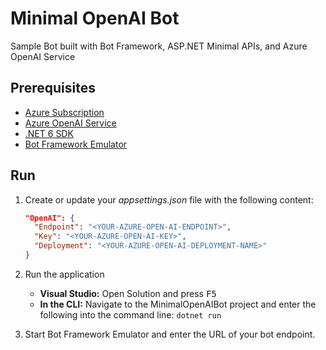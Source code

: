 # Minimal OpenAI Bot

Sample Bot built with Bot Framework, ASP.NET Minimal APIs, and Azure OpenAI Service

## Prerequisites

- [Azure Subscription](https://aka.ms/free)
- [Azure OpenAI Service](https://learn.microsoft.com/azure/cognitive-services/openai/how-to/create-resource?pivots=web-portal)
- [.NET 6 SDK](https://dotnet.microsoft.com/download/dotnet/6.0)
- [Bot Framework Emulator](https://github.com/Microsoft/BotFramework-Emulator/releases/tag/v4.14.1)

## Run 

1. Create or update your *appsettings.json* file with the following content:

    ```json
    "OpenAI": {
      "Endpoint": "<YOUR-AZURE-OPEN-AI-ENDPOINT>",
      "Key": "<YOUR-AZURE-OPEN-AI-KEY>",
      "Deployment": "<YOUR-AZURE-OPEN-AI-DEPLOYMENT-NAME>"
    }
    ```

1. Run the application

    - **Visual Studio:** Open Solution and press <kbd>F5</kbd>
    - **In the CLI:** Navigate to the MinimalOpenAIBot project and enter the following into the command line: `dotnet run`
  
1. Start Bot Framework Emulator and enter the URL of your bot endpoint.

